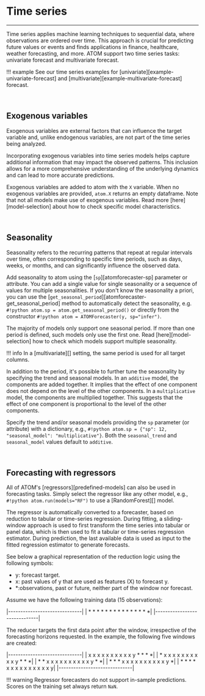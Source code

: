# Time series
-------------

Time series applies machine learning techniques to sequential data, where
observations are ordered over time. This approach is crucial for predicting
future values or events and finds applications in finance, healthcare, weather
forecasting, and more. ATOM support two time series tasks: univariate forecast
and multivariate forecast.

!!! example
    See our time series examples for [univariate][example-univariate-forecast]
    and [multivariate][example-multivariate-forecast] forecast.

<br>

## Exogenous variables

Exogenous variables are external factors that can influence the target variable
and, unlike endogenous variables, are not part of the time series being analyzed.

Incorporating exogenous variables into time series models helps capture additional
information that may impact the observed patterns. This inclusion allows for a
more comprehensive understanding of the underlying dynamics and can lead to more
accurate predictions.

Exogenous variables are added to atom with the `X` variable. When no exogenous
variables are provided, `atom.X` returns an empty dataframe. Note that not all
models make use of exogenous variables. Read more [here][model-selection] about
how to check specific model characteristics.

<br>

## Seasonality

Seasonality refers to the recurring patterns that repeat at regular intervals
over time, often corresponding to specific time periods, such as days, weeks,
or months, and can significantly influence the observed data.

Add seasonality to atom using the [`sp`][atomforecaster-sp] parameter or attribute.
You can add a single value for single seasonality or a sequence of values for
multiple seasonalities. If you don't know the seasonality a priori, you can use
the [`get_seasonal_period`][atomforecaster-get_seasonal_period] method to
automatically detect the seasonality, e.g. `#!python atom.sp = atom.get_seasonal_period()`
or directly from the constructor `#!python atom = ATOMForecaster(y, sp="infer")`.

The majority of models only support one seasonal period. If more than one period
is defined, such models only use the first one. Read [here][model-selection] how
to check which models support multiple seasonality.

!!! info
    In a [multivariate][] setting, the same period is used for all target columns.

In addition to the period, it's possible to further tune the seasonality by
specifying the trend and seasonal models. In an `additive` model, the components
are added together. It implies that the effect of one component does not depend
on the level of the other components. In a `multiplicative` model, the components
are multiplied together. This suggests that the effect of one component is
proportional to the level of the other components.

Specify the trend and/or seasonal models providing the `sp` parameter (or attribute)
with a dictionary, e.g., `#!python atom.sp = {"sp": 12, "seasonal_model": "multiplicative"}`.
Both the `seasonal_trend` and `seasonal_model` values default to `additive`.

<br>

## Forecasting with regressors

All of ATOM's [regressors][predefined-models] can also be used in forecasting
tasks. Simply select the regressor like any other model, e.g.,
`#!python atom.run(models="RF")` to use a [RandomForest][] model.

The regressor is automatically converted to a forecaster, based on reduction
to tabular or time-series regression. During fitting, a sliding-window approach
is used to first transform the time series into tabular or panel data, which is
then used to fit a tabular or time-series regression estimator. During prediction,
the last available data is used as input to the fitted regression estimator to
generate forecasts.

See below a graphical representation of the reduction logic using the following
symbols:

- y: forecast target.
- x: past values of y that are used as features (X) to forecast y.
- *:observations, past or future, neither part of the window nor forecast.

Assume we have the following training data (15 observations):

|------------------------------|
| * * * * * * * * * * * * * * *|
|------------------------------|

The reducer targets the first data point after the window, irrespective of the
forecasting horizons requested. In the example, the following five windows are
created:

|------------------------------|
| x x x x x x x x x x y * * * *|
| * x x x x x x x x x x y * * *|
| * * x x x x x x x x x x y * *|
| * * * x x x x x x x x x x y *|
| * * * * x x x x x x x x x x y|
|------------------------------|

!!! warning
    Regressor forecasters do not support in-sample predictions. Scores on the
    training set always return `NaN`.
